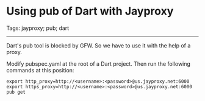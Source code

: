 # Using pub of Dart with Jayproxy
Tags: jayproxy; pub; dart

------

Dart's pub tool is blocked by GFW. So we have to use it with the help of a proxy.

Modify pubspec.yaml at the root of a Dart project. Then run the following commands at this position:

    export http_proxy=http://<username>:<password>@us.jayproxy.net:6000
    export https_proxy=http://<username>:<password>@us.jayproxy.net:6000
    pub get
